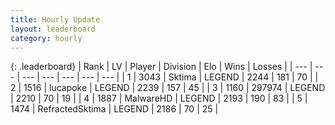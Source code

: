 ```yaml
---
title: Hourly Update
layout: leaderboard
category: hourly
---
```


{: .leaderboard}
| Rank | LV | Player | Division | Elo | Wins | Losses |
| --- | --- | --- | --- | --- | --- | --- |
| <span data-change="0">1</span> | 3043 | <span title="ID: 353063">Sktima</span> | LEGEND | <span data-change="0">2244</span> | <span data-change="0">181</span> | <span data-change="0">70</span> |
| <span data-change="0">2</span> | 1516 | <span title="ID: 41925">lucapoke</span> | LEGEND | <span data-change="0">2239</span> | <span data-change="0">157</span> | <span data-change="0">45</span> |
| <span data-change="0">3</span> | 1160 | <span title="ID: 544038">297974</span> | LEGEND | <span data-change="0">2210</span> | <span data-change="0">70</span> | <span data-change="0">19</span> |
| <span data-change="1">4</span> | 1887 | <span title="ID: 261794">MalwareHD</span> | LEGEND | <span data-change="7">2193</span> | <span data-change="1">190</span> | <span data-change="0">83</span> |
| <span data-change="-1">5</span> | 1474 | <span title="ID: 402846">RefractedSktima</span> | LEGEND | <span data-change="0">2186</span> | <span data-change="0">70</span> | <span data-change="0">25</span> |